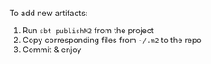 To add new artifacts:

1. Run `sbt publishM2` from the project
2. Copy corresponding files from `~/.m2` to the repo
3. Commit & enjoy
